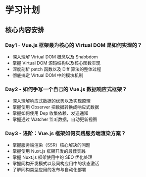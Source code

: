 # 学习计划

## 核心内容安排

### Day1 - Vue.js 框架最为核心的 Virtual DOM 是如何实现的？

- 深入理解 Virtual DOM 概念以及 Snabbdom
- 掌握 Virtual DOM 源码结构以及核心函数实现
- 深度剖析 patch 函数以及 Diff 算法的整体过程
- 彻底搞定 Virtual DOM 中的模块机制

### Day2 - 如何手写一个自己的 Vue.js 数据响应式框架？

- 深入理解响应式数据的优势以及实现原理
- 掌握使用 Observer 把数据转换成响应式数据
- 掌握如何使用 Dep 收集依赖、发送通知
- 掌握通过 Watcher 监听数据，自动更新视图

### Day3 - 进阶：Vue.js 框架如何实践服务端渲染方案？

- 掌握服务端渲染（SSR）核心解决的问题
- 掌握使用 Nuxt.js 框架开发的最佳实践
- 掌握 Nuxt.js 框架使用中的 SEO 优化处理
- 掌握同构开发模式以及同构应用中的状态激活
- 了解同构类型应用的发布与自动化部署
